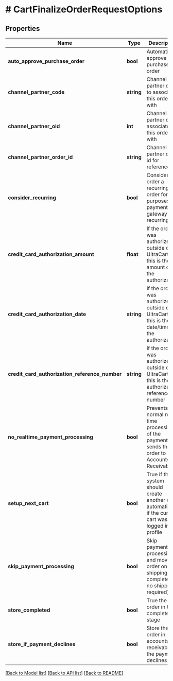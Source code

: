 # # CartFinalizeOrderRequestOptions

## Properties

Name | Type | Description | Notes
------------ | ------------- | ------------- | -------------
**auto_approve_purchase_order** | **bool** | Automatically approve the purchase order | [optional]
**channel_partner_code** | **string** | Channel partner code to associate this order with | [optional]
**channel_partner_oid** | **int** | Channel partner oid to associate this order with | [optional]
**channel_partner_order_id** | **string** | Channel partner order id for reference | [optional]
**consider_recurring** | **bool** | Consider this order a recurring order for the purposes of payment gateway recurring flag | [optional]
**credit_card_authorization_amount** | **float** | If the order was authorized outside of UltraCart, this is the amount of the authorization | [optional]
**credit_card_authorization_date** | **string** | If the order was authorized outside of UltraCart, this is the date/time of the authorization | [optional]
**credit_card_authorization_reference_number** | **string** | If the order was authorized outside of UltraCart, this is the authorization reference number | [optional]
**no_realtime_payment_processing** | **bool** | Prevents normal real-time processing of the payment and sends the order to Accounts Receivable | [optional]
**setup_next_cart** | **bool** | True if the system should create another cart automatically if the current cart was logged into a profile | [optional]
**skip_payment_processing** | **bool** | Skip payment processing and move the order on to shipping (or completed if no shipping required) | [optional]
**store_completed** | **bool** | True the order in the completed stage | [optional]
**store_if_payment_declines** | **bool** | Store the order in accounts receivable if the payment declines | [optional]

[[Back to Model list]](../../README.md#models) [[Back to API list]](../../README.md#endpoints) [[Back to README]](../../README.md)

